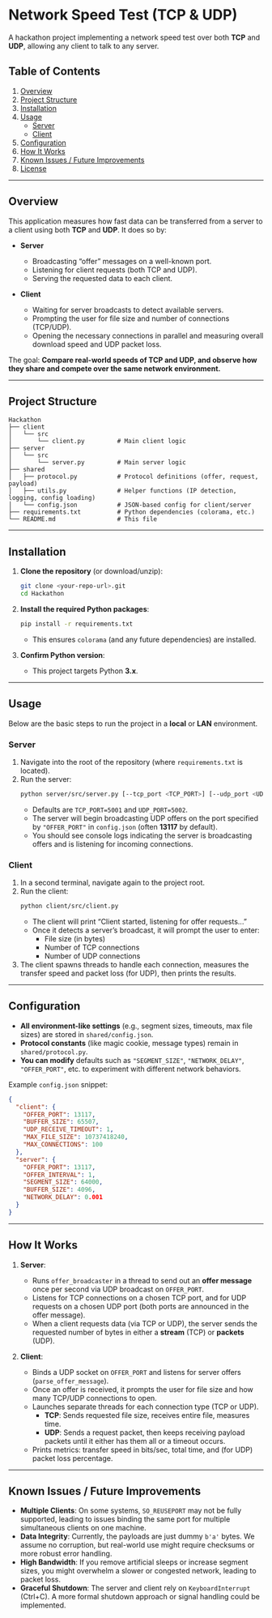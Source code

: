 # Network Speed Test (TCP & UDP)

A hackathon project implementing a network speed test over both **TCP** and **UDP**, allowing any client to talk to any server.

## Table of Contents
1. [Overview](#overview)
2. [Project Structure](#project-structure)
3. [Installation](#installation)
4. [Usage](#usage)
    - [Server](#server)
    - [Client](#client)
5. [Configuration](#configuration)
6. [How It Works](#how-it-works)
7. [Known Issues / Future Improvements](#known-issues--future-improvements)
8. [License](#license)

---

## Overview

This application measures how fast data can be transferred from a server to a client using both **TCP** and **UDP**. It does so by:

- **Server**  
  - Broadcasting “offer” messages on a well-known port.
  - Listening for client requests (both TCP and UDP).
  - Serving the requested data to each client.
  
- **Client**  
  - Waiting for server broadcasts to detect available servers.
  - Prompting the user for file size and number of connections (TCP/UDP).
  - Opening the necessary connections in parallel and measuring overall download speed and UDP packet loss.

The goal: **Compare real-world speeds of TCP and UDP, and observe how they share and compete over the same network environment.**

---

## Project Structure

```
Hackathon
├── client
│   └── src
│       └── client.py         # Main client logic
├── server
│   └── src
│       └── server.py         # Main server logic
├── shared
│   ├── protocol.py           # Protocol definitions (offer, request, payload)
│   ├── utils.py              # Helper functions (IP detection, logging, config loading)
│   └── config.json           # JSON-based config for client/server
├── requirements.txt          # Python dependencies (colorama, etc.)
└── README.md                 # This file
```

---

## Installation

1. **Clone the repository** (or download/unzip):
    ```bash
    git clone <your-repo-url>.git
    cd Hackathon
    ```

2. **Install the required Python packages**:
    ```bash
    pip install -r requirements.txt
    ```
    - This ensures `colorama` (and any future dependencies) are installed.

3. **Confirm Python version**:  
   - This project targets Python **3.x**.

---

## Usage

Below are the basic steps to run the project in a **local** or **LAN** environment.

### Server
1. Navigate into the root of the repository (where `requirements.txt` is located).
2. Run the server:
    ```bash
    python server/src/server.py [--tcp_port <TCP_PORT>] [--udp_port <UDP_PORT>]
    ```
   - Defaults are `TCP_PORT=5001` and `UDP_PORT=5002`.
   - The server will begin broadcasting UDP offers on the port specified by `"OFFER_PORT"` in `config.json` (often **13117** by default).
   - You should see console logs indicating the server is broadcasting offers and is listening for incoming connections.

### Client
1. In a second terminal, navigate again to the project root.
2. Run the client:
    ```bash
    python client/src/client.py
    ```
   - The client will print “Client started, listening for offer requests...”  
   - Once it detects a server’s broadcast, it will prompt the user to enter:
     - File size (in bytes)
     - Number of TCP connections
     - Number of UDP connections
3. The client spawns threads to handle each connection, measures the transfer speed and packet loss (for UDP), then prints the results.

---

## Configuration

- **All environment-like settings** (e.g., segment sizes, timeouts, max file sizes) are stored in `shared/config.json`.  
- **Protocol constants** (like magic cookie, message types) remain in `shared/protocol.py`.  
- **You can modify** defaults such as `"SEGMENT_SIZE"`, `"NETWORK_DELAY"`, `"OFFER_PORT"`, etc. to experiment with different network behaviors.

Example `config.json` snippet:
```json
{
  "client": {
    "OFFER_PORT": 13117,
    "BUFFER_SIZE": 65507,
    "UDP_RECEIVE_TIMEOUT": 1,
    "MAX_FILE_SIZE": 10737418240,
    "MAX_CONNECTIONS": 100
  },
  "server": {
    "OFFER_PORT": 13117,
    "OFFER_INTERVAL": 1,
    "SEGMENT_SIZE": 64000,
    "BUFFER_SIZE": 4096,
    "NETWORK_DELAY": 0.001
  }
}
```

---

## How It Works

1. **Server**:
   - Runs `offer_broadcaster` in a thread to send out an **offer message** once per second via UDP broadcast on `OFFER_PORT`.
   - Listens for TCP connections on a chosen TCP port, and for UDP requests on a chosen UDP port (both ports are announced in the offer message).
   - When a client requests data (via TCP or UDP), the server sends the requested number of bytes in either a **stream** (TCP) or **packets** (UDP).

2. **Client**:
   - Binds a UDP socket on `OFFER_PORT` and listens for server offers (`parse_offer_message`).
   - Once an offer is received, it prompts the user for file size and how many TCP/UDP connections to open.
   - Launches separate threads for each connection type (TCP or UDP).  
     - **TCP**: Sends requested file size, receives entire file, measures time.  
     - **UDP**: Sends a request packet, then keeps receiving payload packets until it either has them all or a timeout occurs.
   - Prints metrics: transfer speed in bits/sec, total time, and (for UDP) packet loss percentage.

---

## Known Issues / Future Improvements

- **Multiple Clients**: On some systems, `SO_REUSEPORT` may not be fully supported, leading to issues binding the same port for multiple simultaneous clients on one machine.
- **Data Integrity**: Currently, the payloads are just dummy `b'a'` bytes. We assume no corruption, but real-world use might require checksums or more robust error handling.
- **High Bandwidth**: If you remove artificial sleeps or increase segment sizes, you might overwhelm a slower or congested network, leading to packet loss.
- **Graceful Shutdown**: The server and client rely on `KeyboardInterrupt` (Ctrl+C). A more formal shutdown approach or signal handling could be implemented.
